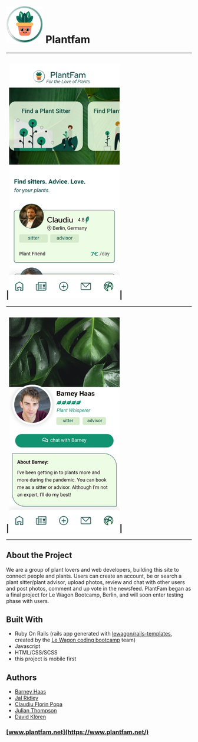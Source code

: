 #  <img src="https://github.com/brednadflex/plantfam/blob/master/app/assets/images/PlantCharacter.png" width="100" /> **Plantfam**

---

|<img src="https://github.com/brednadflex/plantfam/blob/master/app/assets/images/readme-landing.jpg" width="300" />| 
-

---

|<img src="https://github.com/brednadflex/plantfam/blob/master/app/assets/images/readme-profile-1.jpg" width="300" />|
-

---

## **About the Project**

We are a group of plant lovers and web developers, building this site to connect people and plants.  Users can create an account, be or search a plant sitter/plant advisor, upload photos, review and chat with other users and post photos, comment and up vote in the newsfeed.  PlantFam began as a final project for Le Wagon Bootcamp, Berlin, and will soon enter testing phase with users.


## **Built With**

* Ruby On Rails (rails app generated with [lewagon/rails-templates](https://github.com/lewagon/rails-templates), created by the [Le Wagon coding bootcamp](https://www.lewagon.com) team)
* Javascript
* HTML/CSS/SCSS
* this project is mobile first


## **Authors**

* [Barney Haas](https://github.com/brednadflex)
* [Jal Ridley](https://github.com/jalridley)
* [Claudiu Florin Popa](https://github.com/Claudiu7672)
* [Julian Thompson](https://github.com/JulianLovesJiuJitsu)
* [David Klören](https://github.com/dkloeren)

### **[www.plantfam.net](https://www.plantfam.net/)**